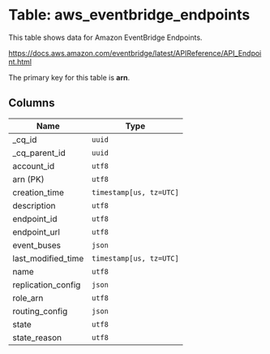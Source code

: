 # Table: aws_eventbridge_endpoints

This table shows data for Amazon EventBridge Endpoints.

https://docs.aws.amazon.com/eventbridge/latest/APIReference/API_Endpoint.html

The primary key for this table is **arn**.

## Columns

| Name          | Type          |
| ------------- | ------------- |
|_cq_id|`uuid`|
|_cq_parent_id|`uuid`|
|account_id|`utf8`|
|arn (PK)|`utf8`|
|creation_time|`timestamp[us, tz=UTC]`|
|description|`utf8`|
|endpoint_id|`utf8`|
|endpoint_url|`utf8`|
|event_buses|`json`|
|last_modified_time|`timestamp[us, tz=UTC]`|
|name|`utf8`|
|replication_config|`json`|
|role_arn|`utf8`|
|routing_config|`json`|
|state|`utf8`|
|state_reason|`utf8`|
